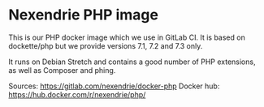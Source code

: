 Nexendrie PHP image
===================

This is our PHP docker image which we use in GitLab CI. It is based on dockette/php but we provide versions 7.1, 7.2 and 7.3 only.

It runs on Debian Stretch and contains a good number of PHP extensions, as well as Composer and phing.

Sources: https://gitlab.com/nexendrie/docker-php
Docker hub: https://hub.docker.com/r/nexendrie/php/
